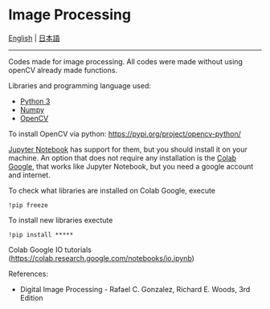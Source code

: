 # Image Processing

[English](README.en.md) | [日本語](README.md)

---------------------------------------

Codes made for image processing. All codes were made without using openCV already made functions.

Libraries and programming language used:
- [Python 3](https://www.python.org)
- [Numpy](http://www.numpy.org)
- [OpenCV](https://docs.opencv.org/3.4/d7/d9f/tutorial_linux_install.html)

To install OpenCV via python: https://pypi.org/project/opencv-python/

[Jupyter Notebook](http://jupyter.org)
 has support for them, but you should install it on your machine. An option that does not require any installation is the [Colab Google](https://colab.research.google.com), that works like Jupyter Notebook, but you need a google account and internet.

 To check what libraries are installed on Colab Google, execute

    !pip freeze

 To install new libraries exectute

    !pip install *****

Colab Google IO tutorials
(https://colab.research.google.com/notebooks/io.ipynb)

References:
- Digital Image Processing - Rafael C. Gonzalez, Richard E. Woods, 3rd Edition
